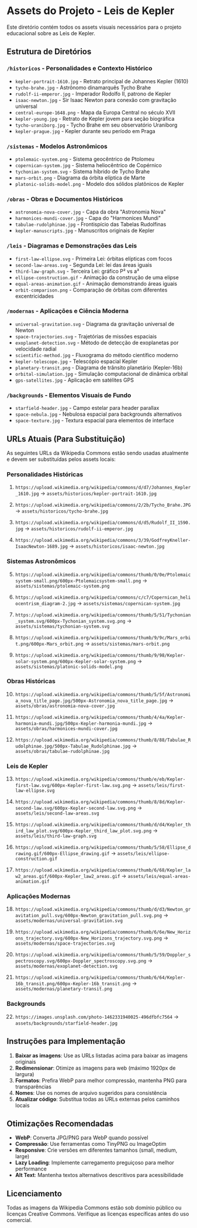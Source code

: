 # Assets do Projeto - Leis de Kepler

Este diretório contém todos os assets visuais necessários para o projeto educacional sobre as Leis de Kepler.

## Estrutura de Diretórios

### `/historicos` - Personalidades e Contexto Histórico
- `kepler-portrait-1610.jpg` - Retrato principal de Johannes Kepler (1610)
- `tycho-brahe.jpg` - Astrônomo dinamarquês Tycho Brahe
- `rudolf-ii-emperor.jpg` - Imperador Rodolfo II, patrono de Kepler
- `isaac-newton.jpg` - Sir Isaac Newton para conexão com gravitação universal
- `central-europe-1648.png` - Mapa da Europa Central no século XVII
- `kepler-young.jpg` - Retrato de Kepler jovem para seção biográfica
- `tycho-uraniborg.jpg` - Tycho Brahe em seu observatório Uraniborg
- `kepler-prague.jpg` - Kepler durante seu período em Praga

### `/sistemas` - Modelos Astronômicos
- `ptolemaic-system.png` - Sistema geocêntrico de Ptolomeu
- `copernican-system.jpg` - Sistema heliocêntrico de Copérnico
- `tychonian-system.svg` - Sistema híbrido de Tycho Brahe
- `mars-orbit.png` - Diagrama da órbita elíptica de Marte
- `platonic-solids-model.png` - Modelo dos sólidos platônicos de Kepler

### `/obras` - Obras e Documentos Históricos
- `astronomia-nova-cover.jpg` - Capa da obra "Astronomia Nova"
- `harmonices-mundi-cover.jpg` - Capa do "Harmonices Mundi"
- `tabulae-rudolphinae.jpg` - Frontispício das Tabelas Rudolfinas
- `kepler-manuscripts.jpg` - Manuscritos originais de Kepler

### `/leis` - Diagramas e Demonstrações das Leis
- `first-law-ellipse.svg` - Primeira Lei: órbitas elípticas com focos
- `second-law-areas.svg` - Segunda Lei: lei das áreas iguais
- `third-law-graph.svg` - Terceira Lei: gráfico P² vs a³
- `ellipse-construction.gif` - Animação da construção de uma elipse
- `equal-areas-animation.gif` - Animação demonstrando áreas iguais
- `orbit-comparison.png` - Comparação de órbitas com diferentes excentricidades

### `/modernas` - Aplicações e Ciência Moderna
- `universal-gravitation.svg` - Diagrama da gravitação universal de Newton
- `space-trajectories.svg` - Trajetórias de missões espaciais
- `exoplanet-detection.svg` - Método de detecção de exoplanetas por velocidade radial
- `scientific-method.jpg` - Fluxograma do método científico moderno
- `kepler-telescope.jpg` - Telescópio espacial Kepler
- `planetary-transit.png` - Diagrama de trânsito planetário (Kepler-16b)
- `orbital-simulation.jpg` - Simulação computacional de dinâmica orbital
- `gps-satellites.jpg` - Aplicação em satélites GPS

### `/backgrounds` - Elementos Visuais de Fundo
- `starfield-header.jpg` - Campo estelar para header parallax
- `space-nebula.jpg` - Nebulosa espacial para backgrounds alternativos
- `space-texture.jpg` - Textura espacial para elementos de interface

## URLs Atuais (Para Substituição)

As seguintes URLs da Wikipedia Commons estão sendo usadas atualmente e devem ser substituídas pelos assets locais:

### Personalidades Históricas
1. `https://upload.wikimedia.org/wikipedia/commons/d/d7/Johannes_Kepler_1610.jpg`
   → `assets/historicos/kepler-portrait-1610.jpg`

2. `https://upload.wikimedia.org/wikipedia/commons/2/2b/Tycho_Brahe.JPG`
   → `assets/historicos/tycho-brahe.jpg`

3. `https://upload.wikimedia.org/wikipedia/commons/d/d5/Rudolf_II_1590.jpg`
   → `assets/historicos/rudolf-ii-emperor.jpg`

4. `https://upload.wikimedia.org/wikipedia/commons/3/39/GodfreyKneller-IsaacNewton-1689.jpg`
   → `assets/historicos/isaac-newton.jpg`

### Sistemas Astronômicos
5. `https://upload.wikimedia.org/wikipedia/commons/thumb/0/0e/Ptolemaicsystem-small.png/600px-Ptolemaicsystem-small.png`
   → `assets/sistemas/ptolemaic-system.png`

6. `https://upload.wikimedia.org/wikipedia/commons/c/c7/Copernican_heliocentrism_diagram-2.jpg`
   → `assets/sistemas/copernican-system.jpg`

7. `https://upload.wikimedia.org/wikipedia/commons/thumb/5/51/Tychonian_system.svg/600px-Tychonian_system.svg.png`
   → `assets/sistemas/tychonian-system.svg`

8. `https://upload.wikimedia.org/wikipedia/commons/thumb/9/9c/Mars_orbit.png/600px-Mars_orbit.png`
   → `assets/sistemas/mars-orbit.png`

9. `https://upload.wikimedia.org/wikipedia/commons/thumb/9/98/Kepler-solar-system.png/600px-Kepler-solar-system.png`
   → `assets/sistemas/platonic-solids-model.png`

### Obras Históricas
10. `https://upload.wikimedia.org/wikipedia/commons/thumb/5/5f/Astronomia_nova_title_page.jpg/500px-Astronomia_nova_title_page.jpg`
    → `assets/obras/astronomia-nova-cover.jpg`

11. `https://upload.wikimedia.org/wikipedia/commons/thumb/4/4a/Kepler-harmonia-mundi.jpg/500px-Kepler-harmonia-mundi.jpg`
    → `assets/obras/harmonices-mundi-cover.jpg`

12. `https://upload.wikimedia.org/wikipedia/commons/thumb/8/88/Tabulae_Rudolphinae.jpg/500px-Tabulae_Rudolphinae.jpg`
    → `assets/obras/tabulae-rudolphinae.jpg`

### Leis de Kepler
13. `https://upload.wikimedia.org/wikipedia/commons/thumb/e/eb/Kepler-first-law.svg/600px-Kepler-first-law.svg.png`
    → `assets/leis/first-law-ellipse.svg`

14. `https://upload.wikimedia.org/wikipedia/commons/thumb/8/8d/Kepler-second-law.svg/600px-Kepler-second-law.svg.png`
    → `assets/leis/second-law-areas.svg`

15. `https://upload.wikimedia.org/wikipedia/commons/thumb/d/d4/Kepler_third_law_plot.svg/600px-Kepler_third_law_plot.svg.png`
    → `assets/leis/third-law-graph.svg`

16. `https://upload.wikimedia.org/wikipedia/commons/thumb/5/58/Ellipse_drawing.gif/600px-Ellipse_drawing.gif`
    → `assets/leis/ellipse-construction.gif`

17. `https://upload.wikimedia.org/wikipedia/commons/thumb/6/68/Kepler_law2_areas.gif/600px-Kepler_law2_areas.gif`
    → `assets/leis/equal-areas-animation.gif`

### Aplicações Modernas
18. `https://upload.wikimedia.org/wikipedia/commons/thumb/d/d3/Newton_gravitation_pull.svg/600px-Newton_gravitation_pull.svg.png`
    → `assets/modernas/universal-gravitation.svg`

19. `https://upload.wikimedia.org/wikipedia/commons/thumb/6/6e/New_Horizons_trajectory.svg/600px-New_Horizons_trajectory.svg.png`
    → `assets/modernas/space-trajectories.svg`

20. `https://upload.wikimedia.org/wikipedia/commons/thumb/5/59/Doppler_spectroscopy.svg/600px-Doppler_spectroscopy.svg.png`
    → `assets/modernas/exoplanet-detection.svg`

21. `https://upload.wikimedia.org/wikipedia/commons/thumb/6/64/Kepler-16b_transit.png/600px-Kepler-16b_transit.png`
    → `assets/modernas/planetary-transit.png`

### Backgrounds
22. `https://images.unsplash.com/photo-1462331940025-496dfbfc7564`
    → `assets/backgrounds/starfield-header.jpg`

## Instruções para Implementação

1. **Baixar as imagens**: Use as URLs listadas acima para baixar as imagens originais
2. **Redimensionar**: Otimize as imagens para web (máximo 1920px de largura)
3. **Formatos**: Prefira WebP para melhor compressão, mantenha PNG para transparências
4. **Nomes**: Use os nomes de arquivo sugeridos para consistência
5. **Atualizar código**: Substitua todas as URLs externas pelos caminhos locais

## Otimizações Recomendadas

- **WebP**: Converta JPG/PNG para WebP quando possível
- **Compressão**: Use ferramentas como TinyPNG ou ImageOptim
- **Responsive**: Crie versões em diferentes tamanhos (small, medium, large)
- **Lazy Loading**: Implemente carregamento preguiçoso para melhor performance
- **Alt Text**: Mantenha textos alternativos descritivos para acessibilidade

## Licenciamento

Todas as imagens da Wikipedia Commons estão sob domínio público ou licenças Creative Commons.
Verifique as licenças específicas antes do uso comercial.
